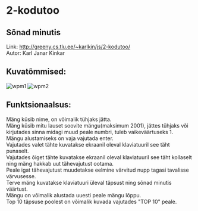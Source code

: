 # 2-kodutoo

## Sõnad minutis
Link: http://greeny.cs.tlu.ee/~karlkin/js/2-kodutoo/ <br>
Autor: Karl Janar Kinkar

## Kuvatõmmised:
![wpm1](https://raw.githubusercontent.com/karljanar/2-kodutoo/main/assets/wpm1.PNG)
![wpm2](https://raw.githubusercontent.com/karljanar/2-kodutoo/main/assets/wpm2.PNG)


## Funktsionaalsus:
Mäng küsib nime, on võimalik tühjaks jätta.<br>
Mäng küsib mitu lauset soovite mängu(maksimum 2001), jättes tühjaks või kirjutades sinna midagi muud peale numbri, tuleb vaikeväärtuseks 1.<br>
Mängu alustamiseks on vaja vajutada enter.<br>
Vajutades valet tähte kuvatakse ekraanil oleval klaviatuuril see täht punaselt.<br>
Vajutades õiget tähte kuvatakse ekraanil oleval klaviatuuril see täht kollaselt ning mäng hakkab uut tähevajutust ootama.<br>
Peale igat tähevajutust muudetakse eelmine värvitud nupp tagasi tavalisse värvusesse.<br>
Terve mäng kuvatakse klaviatuuri üleval täpsust ning sõnad minutis väärtust.<br>
Mängu on võimalik alustada uuesti peale mängu lõppu.<br>
Top 10 täpsuse poolest on võimalik kuvada vajutades "TOP 10" peale.<br>
